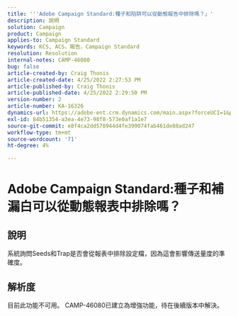 ```yaml
---
title: '''Adobe Campaign Standard:種子和陷阱可以從動態報告中排除嗎？」'
description: 說明
solution: Campaign
product: Campaign
applies-to: Campaign Standard
keywords: KCS, ACS，報告，Campaign Standard
resolution: Resolution
internal-notes: CAMP-46080
bug: false
article-created-by: Craig Thonis
article-created-date: 4/25/2022 2:27:53 PM
article-published-by: Craig Thonis
article-published-date: 4/25/2022 2:29:50 PM
version-number: 2
article-number: KA-16326
dynamics-url: https://adobe-ent.crm.dynamics.com/main.aspx?forceUCI=1&pagetype=entityrecord&etn=knowledgearticle&id=1a050fe1-a3c4-ec11-a7b6-0022480a1ec2
exl-id: 84b51354-a3ea-4e73-98f8-573e0af1a1e7
source-git-commit: e8f4ca2dd578944d4fe399074fab461de88ad247
workflow-type: tm+mt
source-wordcount: '71'
ht-degree: 4%

---
```


# Adobe Campaign Standard:種子和補漏白可以從動態報表中排除嗎？

## 說明


系統詢問Seeds和Trap是否會從報表中排除設定檔，因為這會影響傳送量度的準確度。


## 解析度


目前此功能不可用。 CAMP-46080已建立為增強功能，待在後續版本中解決。
